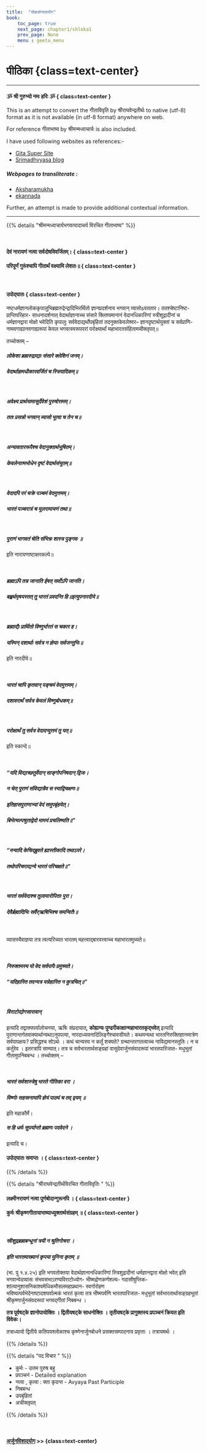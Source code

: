 ```yaml
---
title:  "मोक्षसंन्यसयोग"
book:
    toc_page: true
    next_page: chapter1/shloka1
    prev_page: None
    menu : geeta_menu
---     
```


#  पीठिका {class=text-center}

----

#### ૐ श्री गुरुभ्यो नमः हरिः  ૐ  { class=text-center }


This is an attempt to convert the गीताविवृति by श्रीराघवेन्द्रतीर्थः to native (utf-8) format as it is not available (in utf-8 format)  anywhere on web.

For reference गीताभाष्य by श्रीमन्मध्वाचार्यः is also included.

I have used following websites as references:-

 - [Gita Super Site](https://www.gitasupersite.iitk.ac.in/)
 - [Srimadhvyasa blog](https://srimadhvyasa.wordpress.com/)


##### Webpages to transliterate :   
 - [Aksharamukha](http://aksharamukha.appspot.com)  
 - [ekannada](https://ekannada.karnataka.gov.in/transliterate/)  



Further,  an attempt is made to provide additional 
contextual information.

---

{{% details "श्रीमन्मध्वाचार्यभगवत्पादाचर्य विरचित  गीताभाष्य" %}}

<br/>

#### देवं नारायणं नत्वा सर्वदोषविवर्जितम्।  { class=text-center }  
#### परिपूर्णं गुरूंश्चापि गीतार्थं वक्ष्यामि लेशतः॥ { class=text-center }

<br/>

#### उपोद्घातः { class=text-center }

नष्टधर्मज्ञानलोककृपालुभिब्रह्मरुद्रेन्द्रादिभिरर्थितो ज्ञानप्रदर्शनाय भगवान् व्यासोsवततार। 
ततश्चेष्टानिष्ट- प्राप्तिपरिहार­- साधनादर्शनात् वेदार्थाज्ञानाच्च संसारे क्लिश्यमानानं 
वेदानधिकारिणां  स्त्रीशूद्रा­दीनां च धर्मज्ञानद्वारा मोक्षो भवेदिति कृपालुः 
सर्ववेदाद्यर्थोप­बृंहितां तदनुक्तकेवलेश्वर– ज्ञानदृष्टार्थयुक्तां च सर्वप्राणि- 
नामव­गाह्यानवगाह्यरूपां केवल भगवत्स्वरूपपरां परोक्ष्यार्थां महाभारतसंहिता­मचीक्लृपत्॥  

तच्चोक्तम् –

##### लोकेशा ब्रह्मरुद्राद्याः संसारे क्लेशिनं जनम्।  
##### वेदार्थाज्ञमधीकारवर्जितं च स्त्रियादिकम्॥

<br/> 

##### अवेक्ष्य प्रार्थयामासुर्देवेशं पुरुषोत्तमम्।  
##### ततः प्रसन्नो भगवान् व्यासो भूत्वा च तेन च॥

<br/>

##### अन्यावताररूपैश्च वेदानुक्तार्थभूषितम्।  
##### केवलेनात्मभोधेन दृष्टं वेदार्थसंयुतम्॥

 <br/>

##### वेदादपि परं चक्रे पञ्चमं वेदमुत्तमम्।  
##### भारतं पञ्चरात्रं च मूलरामायणं तथा॥

<br/> 

##### पुराणं भागवतं चेति संभिन्नः शास्त्र पुङ्गवः ॥

इति नारायणाष्टाक्षरकल्पे॥

<br/> 

##### ब्रह्माऽपि तन्न जानाति ईषत् सर्वोऽपि जानति।  
##### बह्वर्थमृषयस्तत् तु भारतं प्रवदन्ति हि॥इत्युपनारदीये॥

 <br/>

##### ब्रह्माद्यैः प्रार्थितो विष्णुर्भारतं स चकार ह।  
##### यस्मिन् दशार्थाः सर्वत्र न ज्ञेयाः सर्वजन्तुभिः॥

इति नारदीये॥

<br/>

##### भारतं चापि कृतवान् पङ्चमं वेदमुत्तमम्।  
##### दशावरार्थं सर्वत्र केवलं विष्णुबोधकम्॥

 <br/>

##### परोक्षार्थं तु सर्वत्र वेदादप्युत्तमं तु यत्॥ 

इति स्कान्दे॥

 <br/> 

##### “यदि विद्याच्छतुर्वेदान् साङ्गोपनिषदान् द्विजः।  
##### न चेत् पुराणं संविद्यान्नैव स स्याद्विचक्षणः॥


##### इतिहासपुराणाभ्यां वेदं समुपबृंहयेत्।  
##### बिभेत्यल्पश्रुताद्वेदो मामयं प्रचलिष्यति॥”

<br/> 

##### “मन्वादि केचिद्ब्रुवते ह्यास्तीकादि तथाऽपरे।  
##### तथोपरिचराद्यन्ये भारतं परिचक्षते॥”

<br/> 

##### भारतं सर्ववेदाश्च तुलामारोपिताः पुरा।  
##### देवैर्ब्रह्मादिभिः सर्वैर्‌ऋषिभिश्च समन्वितैः॥

<br/>  

व्यासस्यैवाज्ञया तत्र त्वत्यरिच्यत भारतम् महत्त्वाद्बारवत्त्वाच्च महाभारतमुच्यते॥

<br/>  

##### निरुक्तमस्य यो वेद सर्वपापैः प्रमुच्यते।  
##### “यदिहास्ति तदन्यत्र यन्नेहास्ति न कुत्रचित्॥”
<br/>

##### विराटोद्योगसारावान्   
इत्यादि तद्वाक्यपर्यालोचनया, ऋषिः संप्रदायात्,
**कोह्यन्यः  पुण्ढरीकाक्षान्महाभारतकृद्भवेत्**  इत्यादि 
पुराणान्तर्गतवाक्यार्थान्यथाऽनुपपत्या, नारदाध्ययनादि­लिङ्गैश्चावसीयते। 
कथमन्यथा  भारतनिरुक्तिज्ञानमात्रेण सर्वपापक्षयः?  प्रसिद्धश्च सोऽर्थः । कथं चान्यस्य न 
कर्तुं शक्यते? ग्रन्थान्तरगतत्वाच्च नाविद्यमानस्तुतिः।  न च कर्तुरेव ।  इतरत्रापि 
साम्यात्।  तत्र च  सर्वभारतार्थसङ्ग्रहां वासुदेवार्जुन­संवादरूपां भारतपारिजात- मधुभूतां 
गीतामुपनिबबन्ध ।  तच्चोक्तम् –

<br/> 

##### भारतं सर्वशास्त्रेषु भारते गीतिका वरा ।  
##### विष्णोः सहस्रनामापि ज्ञेयं पाठ्यं च तद् द्वयम् ॥

इति महाकौर्मे।

##### स हि धर्मः सुपर्याप्तो ब्रह्मणः पदवेदने । 
इत्यादि च।

#### उपोद्घातः समाप्तः । { class=text-center }

{{% /details %}}


{{% details  "श्रीराघवेन्द्रतीर्थविरचित गीताविवृतिः " %}}


#### लक्ष्मीनरायणं नत्वा पूर्णबोदान्गुरूनपि ।      { class=text-center }  
#### कुर्मः श्रीकृष्णगीतायाभाष्याध्युक्तार्थसंग्रहम् ॥  { class=text-center }

<br/>

##### स्रीशुद्रब्रह्मबन्धूनां त्रयी न श्रुतिगोचरा । 
##### इति भारतमाख्यानं कृपया मुनिना कृतम्  ॥
(भा. पु १.४.२५) इति भगवतोक्तया वेदार्थज्ञानानधिकारिणां स्त्रिशुद्रादीनां धर्मज्ञानद्वारा 
मोक्षो भवेत् इति भगवान्वेदव्यासः संभवसभाऽरण्यविराटोध्योग- भीष्मद्रोणकर्णशल्य- 
गदासौषुप्तिक- शांत्यानुशासनिकाश्वमेधिकमौसलमहाप्रथान- स्वर्गारोहण  
भविष्यत्पर्वभेदेनाष्टादशपर्वात्मकं भारतं कृत्वा तत्र भीष्मपर्वणि भारतपारिजात- मधुभूतां 
सर्वभारतार्थासङ्ग्रहभूतां श्रीकृष्णार्जुनसंवदरूपां भगवद्गीतां निबबन्ध ।

**तत्र पूर्वषट्के ज्ञानोपायोक्तिः । द्वितीयषट्के साधनोक्तिः ।** 
**तृतीयषट्के प्रागुक्तस्य प्रपञ्चनं क्रियत इति विवेकः।**  

तत्राध्यायो द्वितीये कतिपयश्लोकाश्च कृष्णेनार्जुनबोधने प्रसक्तसम्पादनाय प्रवृत्ताः । 
तत्रायमर्थः ।

{{% /details %}}


{{% details "पद विचार " %}}

 
-  कुर्मः - उत्तम पुरुष बहु 
-  प्रपञ्चनं - Detailed explanation
-  नत्वा , कृत्वा  : क्ता कृदन्त - Avyaya Past Participle
-  निबबन्ध
-  उप­बृंहितां 
-  अचीक्लृपत्

{{% /details %}}

<br/>

#### [अर्जुनविशादयोग](chapter1)  >> {class=text-center}

